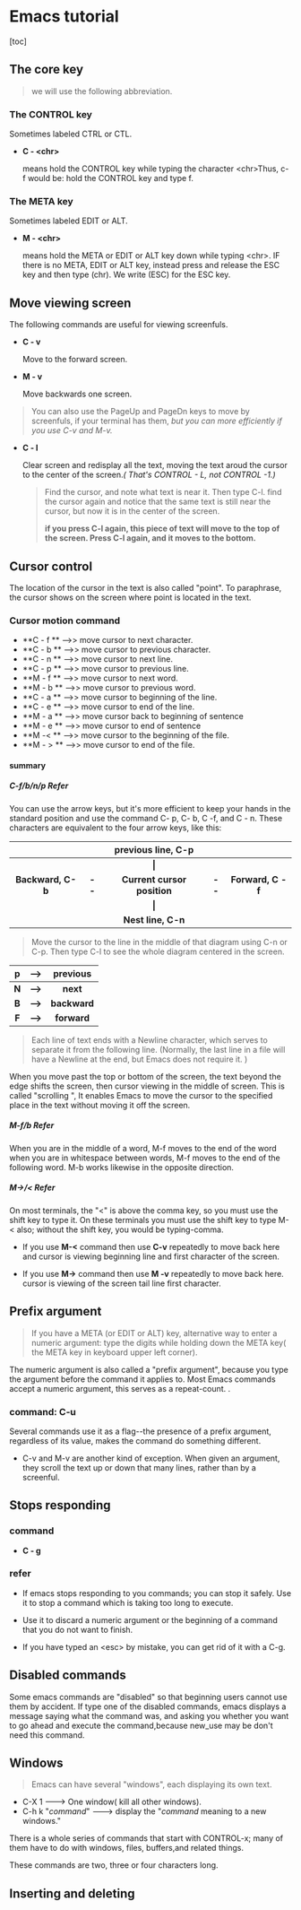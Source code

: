  #  Emacs tutorial

[toc]

## The core key

> we will use the following abbreviation.

### The CONTROL key

Sometimes labeled CTRL or CTL.

* **C - \<chr\>**

  means hold the CONTROL key while typing the character \<chr\>Thus, c-f would be: hold the CONTROL key and type f.

### The META key

Sometimes labeled EDIT or ALT.

* **M - \<chr\>**

  means hold the META or EDIT or ALT key down while typing \<chr\>. IF there is no META, EDIT or ALT key, instead press and release the ESC key and then type (chr). We write (ESC) for the ESC key.

## Move viewing screen

The following commands are useful for viewing screenfuls.

* **C - v**

  Move to the forward screen.

* **M - v**   

  Move backwards one screen.

> You can also use the PageUp and PageDn keys to move by screenfuls, if your terminal has them, *but you can more efficiently if you use C-v and M-v.*

* **C - l**

  Clear screen and redisplay all the text, moving the text aroud the cursor to the center of the screen.*( That's CONTROL - L, not CONTROL -1.)*

  > Find the cursor, and note what text is near it. Then type C-l. find the cursor again and notice that the same text is still near the cursor, but now it is in the center of the screen.
  >
  > **if you press C-l again, this piece of text will move to the top of the screen. Press C-l again, and it moves to the bottom.**

##    Cursor control

The location of the cursor in the text is also called "point". To paraphrase, the cursor shows on the screen where point is located in the text.

### Cursor motion  command

* **C - f **	-->>	move cursor to next character.
* **C - b **	-->>	move cursor to previous character.
* **C - n **	-->>	move cursor to next line.
* **C - p **	-->>	move cursor to previous line.
* **M - f **	-->>	move cursor to next word.
* **M - b **	-->>	move cursor to previous word.
* **C - a **	-->>	move cursor to beginning of the line.
* **C - e **	-->>	move cursor to end of the line.
* **M - a **	-->>	move cursor back to beginning of sentence
* **M - e **	-->>	move cursor to end of sentence
* **M -< **	-->>	move cursor to the beginning of the file.
* **M - > **	-->>	move cursor to end of the file.
#### summary

#####  C-f/b/n/p Refer

You can use the arrow keys, but it's more efficient to keep your hands in the standard position and use the command C- p, C- b, C -f, and C - n. These characters are equivalent to the four arrow keys, like this:

|  |    |  previous line, C-p   |||
|:---:|:-------------:|:---:|:---:|:-------------:|
|   |            |**\|** |  ||
|**Backward, C-b**  |      **--**       | **Current cursor position** |**--**|**Forward, C -f**|
|   |             | **\|** |||
|   |             | **Nest line, C-n** |||

> Move the cursor to the line in the middle of that diagram using C-n or C-p. Then type C-l to see the whole diagram centered in the screen.

| p    | -->   |previous|
| :------:|:------:| :------: |
| **N** | **-->** | **next** |
|**B**|**-->**|**backward**|
|**F**|**-->**|**forward**|

> Each line of text ends with a Newline character, which serves to separate it from the following line. (Normally, the last line in a file will have a Newline at the end, but Emacs does not require it. )

When you move past the top or bottom of the screen, the text beyond the edge shifts the screen, then cursor viewing in the middle of screen. This is called "scrolling ", It enables Emacs to move the cursor to the specified place in the text without moving it off the screen.

#####  M-f/b Refer

When you are in the middle of a word, M-f moves to the end of the word when you are in whitespace between words, M-f moves to the end of the following word. M-b works likewise in the opposite direction.

#####  M->/< Refer

On most terminals, the "<" is above the comma key, so you must use the shift key to type it. On these terminals you must use the shift key to type M-< also; without the shift key, you would be typing-comma.

* If you use **M-<** command then use **C-v** repeatedly to move back here and cursor is viewing beginning line and first character of the screen.

* If you use **M->** command then use **M -v** repeatedly to move back here. cursor is viewing of the screen tail line first character.

##  Prefix argument

> If you have a META (or EDIT or ALT) key, alternative way to enter a numeric argument: type the digits while holding down the META key( the META key in keyboard upper left corner).

The numeric argument is also called a "prefix argument", because you type the argument before the command it applies to. Most Emacs commands accept a numeric argument, this serves as a repeat-count. .

### **command: C-u**

Several commands use it as a flag--the presence of a prefix argument, regardless of its value, makes the command do something different.

* C-v and M-v are another kind of exception. When given an argument, they scroll the text up or down that many lines, rather than by a screenful.

##  Stops responding

###  command

*  **C - g**

### refer

* If emacs stops responding to you commands; you can stop it safely. Use it to stop a command which is taking too long to execute.

* Use it to discard a  numeric argument or the beginning of a command that you do not want to finish. 

* If you have typed an \<esc\> by mistake, you can get rid of it with a C-g.

##  Disabled commands

Some emacs commands are "disabled" so that beginning users cannot use them by accident. If type one of the disabled commands, emacs displays a message saying what the command was, and asking you whether you want to go ahead and execute the command,because new_use may be don't need this command.

##  Windows

> Emacs can have several "windows", each displaying its own text.

* C-X 1						--->	 	One window( kill all other windows).
* C-h k "*command*"	--->		display  the "*command* meaning to a new windows." 

There is a whole series of commands that start with CONTROL-x; many of them have to do with windows, files, buffers,and related things.

These commands are two, three or four characters long.

##  Inserting and deleting








​			



